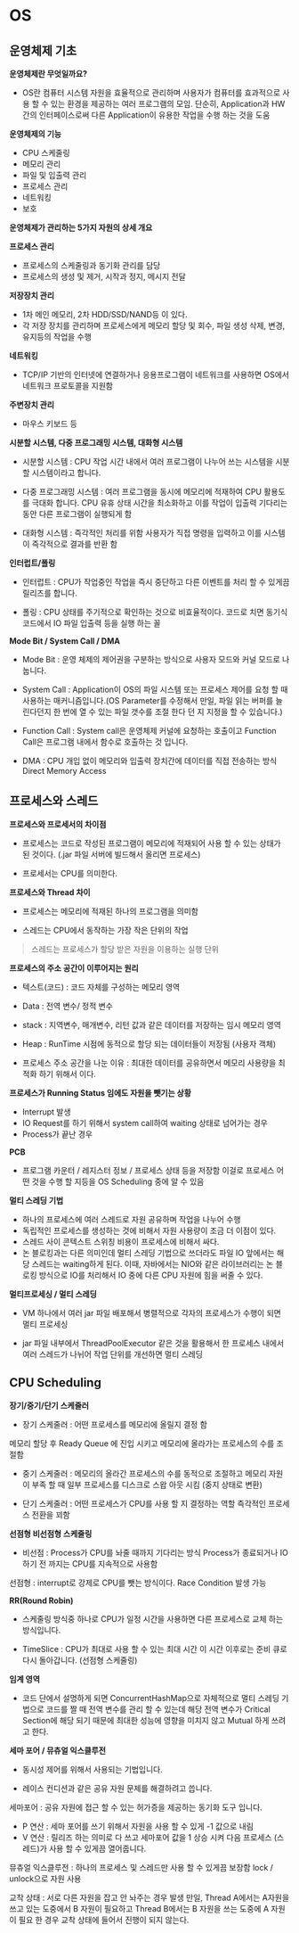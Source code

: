 # OS

## 운영체제 기초

**운영체제란 무엇일까요?**

- OS란 컴퓨터 시스템 자원을 효율적으로 관리하며 사용자가 컴퓨터를 효과적으로 사용 할 수 있는 환경을 제공하는 여러 프로그램의 모임. 단순히, Application과 HW 간의 인터페이스로써 다른 Application이 유용한 작업을 수행 하는 것을 도움

**운영체제의 기능**

- CPU 스케줄링
- 메모리 관리
- 파일 및 입출력 관리
- 프로세스 관리
- 네트워킹
- 보호

**운영체제가 관리하는 5가지 자원의 상세 개요**

**프로세스 관리**
- 프로세스의 스케줄링과 동기화 관리를 담당
- 프로세스의 생성 및 제거, 시작과 정지, 메시지 전달

**저장장치 관리**
- 1차 메인 메모리, 2차 HDD/SSD/NAND등 이 있다.
- 각 저장 장치를 관리하며 프로세스에게 메모리 할당 및 회수, 파일 생성 삭제, 변경, 유지등의 작업을 수행

**네트워킹**

- TCP/IP 기반의 인터넷에 연결하거나 응용프로그램이 네트워크를 사용하면 OS에서 네트워크 프로토콜을 지원함

**주변장치 관리**
- 마우스 키보드 등

**시분할 시스템, 다중 프로그래밍 시스템, 대화형 시스템**

- 시분할 시스템 : CPU 작업 시간 내에서 여러 프로그램이 나누어 쓰는 시스템을 시분할 시스템이라고 합니다.

- 다중 프로그래밍 시스템 : 여러 프로그램을 동시에 메모리에 적재하여 CPU 활용도를 극대화 합니다. CPU 유휴 상태 시간을 최소화하고 이를 작업이 입출력 기다리는 동안 다른 프로그램이 실행되게 함

- 대화형 시스템 : 즉각적인 처리를 위함 사용자가 직접 명령을 입력하고 이를 시스템이 즉각적으로 결과를 반환 함

**인터럽트/폴링**

- 인터럽트 : CPU가 작업중인 작업을 즉시 중단하고 다른 이벤트를 처리 할 수 있게끔 릴리즈를 합니다.

- 폴링 : CPU 상태를 주기적으로 확인하는 것으로 비효율적이다. 코드로 치면 동기식 코드에서 IO 파일 입출력 등을 실행 하는 꼴

**Mode Bit / System Call / DMA**

- Mode Bit : 운영 체제의 제어권을 구분하는 방식으로 사용자 모드와 커널 모드로 나눕니다.

- System Call : Application이 OS의 파일 시스템 또는 프로세스 제어를 요청 할 때 사용하는 매커니즘입니다.(OS Parameter를 수정해서 만일, 파일 읽는 버퍼를 늘린다던지 한 번에 열 수 있는 파일 갯수를 조절 한다 던 지 지정을 할 수 있습니다.)

- Function Call : System call은 운영체제 커널에 요청하는 호출이고 Function Call은 프로그램 내에서 함수로 호출하는 것 입니다.

- DMA : CPU 개입 없이 메모리와 입출력 장치간에 데이터를 직접 전송하는 방식 Direct Memory Access

## 프로세스와 스레드

**프로세스와 프로세서의 차이점**

- 프로세스는 코드로 작성된 프로그램이 메모리에 적재되어 사용 할 수 있는 상태가 된 것이다.
(.jar 파일 서버에 빌드해서 올리면 프로세스)

- 프로세서는 CPU를 의미한다.

**프로세스와 Thread 차이**

- 프로세스는 메모리에 적재된 하나의 프로그램을 의미함

- 스레드는 CPU에서 동작하는 가장 작은 단위의 작업

> 스레드는 프로세스가 할당 받은 자원을 이용하는 실행 단위

**프로세스의 주소 공간이 이루어지는 원리**

- 텍스트(코드) : 코드 자체를 구성하는 메모리 영역

- Data : 전역 변수/ 정적 변수

- stack : 지역변수, 매개변수, 리턴 값과 같은 데이터를 저장하는 임시 메모리 영역

- Heap : RunTime 시점에 동적으로 할당 되는 데이터들이 저장됨 (사용자 객체)

- 프로세스 주소 공간을 나눈 이유 : 최대한 데이터를 공유하면서 메모리 사용량을 최적화 하기 위해서 이다.

**프로세스가 Running Status 임에도 자원을 뺏기는 상황**
- Interrupt 발생
- IO Request를 하기 위해서 system call하여 waiting 상태로 넘어가는 경우
- Process가 끝난 경우

**PCB**

- 프로그램 카운터 / 레지스터 정보 / 프로세스 상태 등을 저장함 이걸로 프로세스 어떤 것을 수행 할 지등을 OS Scheduling 중에 알 수 있음

**멀티 스레딩 기법**

- 하나의 프로세스에 여러 스레드로 자원 공유하며 작업을 나누어 수행
- 독립적인 프로세스를 생성하는 것에 비해서 자원 사용량이 조금 더 이점이 있다.
- 스레드 사이 콘텍스트 스위칭 비용이 프로세스에 비해서 싸다.
- 논 블로킹과는 다른 의미인데 멀티 스레딩 기법으로 쓰더라도 파일 IO 앞에서는 해당 스레드는 waiting하게 된다. 이때, 자바에서는 NIO와 같은 라이브러리는 논 블로킹 방식으로 IO를 처리해서 IO 중에 다른 CPU 자원에 힘을 써줄 수 있다.

**멀티프로세싱 / 멀티 스레딩**

- VM 하나에서 여러 jar 파일 배포해서 병렬적으로 각자의 프로세스가 수행이 되면 멀티 프로세싱

- jar 파일 내부에서 ThreadPoolExecutor 같은 것을 활용해서 한 프로세스 내에서 여러 스레드가 나뉘어 작업 단위를 개선하면 멀티 스레딩

## CPU Scheduling

**장기/중기/단기 스케줄러**

- 장기 스케줄러 : 어떤 프로세스를 메모리에 올릴지 결정 함

메모리 할당 후 Ready Queue 에 진입 시키고 메모리에 올라가는 프로세스의 수를 조절함

- 중기 스케줄러 : 메모리의 올라간 프로세스의 수를 동적으로 조절하고 메모리 자원이 부족 할 때 일부 프로세스를 디스크로 스왑 아웃 시킴 (중지 상태로 변환)

- 단기 스케줄러 : 어떤 프로세스가 CPU를 사용 할 지 결정하는 역할 즉각적인 프로세스 전환을 꾀함

**선점형 비선점형 스케줄링**

- 비선점 : Process가 CPU를 놔줄 때까지 기다리는 방식 Process가 종료되거나 IO 하기 전 까지는 CPU를 지속적으로 사용함

선점형 : interrupt로 강제로 CPU를 뺏는 방식이다.
Race Condition 발생 가능

**RR(Round Robin)**

- 스케줄링 방식중 하나로 
CPU가 일정 시간을 사용하면 다른 프로세스로 교체 하는 방식입니다.

- TimeSlice : CPU가 최대로 사용 할 수 있는 최대 시간 이 시간 이후로는 준비 큐로 다시 돌아갑니다.
(선점형 스케줄링)

**임계 영역**

- 코드 단에서 설명하게 되면 ConcurrentHashMap으로 자체적으로 멀티 스레딩 기법으로 코드를 짤 때 전역 변수를 관리 할 수 있는데 해당 전역 변수가 Critical Section에 해당 되기 때문에 최대한 성능에 영향을 미치지 않고 Mutual 하게 쓰려고 한다.

**세마 포어 / 뮤츄얼 익스클루전**
- 동시성 제어를 위해서 사용되는 기법입니다.

- 레이스 컨디션과 같은 공유 자원 문제를 해결하려고 씁니다.

세마포어 : 공유 자원에 접근 할 수 있는 허가증을 제공하는 동기화 도구 입니다.
- P 연산 : 세마 포어를 쓰기 위해서 자원을 사용 할 수 있게 -1 값으로 내림
- V 연산 : 릴리즈 하는 의미로 다 쓰고 세마포어 값을 1 상승 시켜 다음 프로세스 (스레드)가 사용 할 수 있게끔 열어줍니다.

뮤츄얼 익스클루전 : 하나의 프로세스 및 스레드만 사용 할 수 있게끔 보장함
lock / unlock으로 자원 사용

교착 상태 : 서로 다른 자원을 잡고 안 놔주는 경우 발생
만일, Thread A에서는 A자원을 쓰고 있는 도중에서 B 자원이 필요하고 Thread B에서는 B 자원을 쓰는 도중에 A 자원이 필요 한 경우 교착 상태에 들어서 진행이 되지 않는다.

